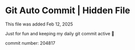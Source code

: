 # Git Auto Commit | Hidden File

This file was added Feb 12, 2025

Just for fun and keeping my daily git commit active 🤪

commit number: 204817
